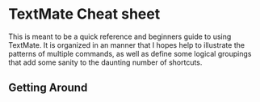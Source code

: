 TextMate Cheat sheet
====================
This is meant to be a quick reference and beginners guide to using TextMate. It is organized in an
manner that I hopes help to illustrate the patterns of multiple commands, as well as define some
logical groupings that add some sanity to the daunting number of shortcuts.


Getting Around
--------------